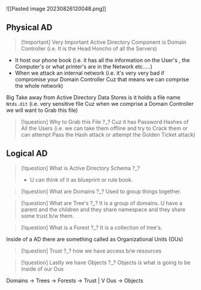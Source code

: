 
![[Pasted image 20230826120048.png]]

<h2> Physical AD</h2>

>[!important] Very Important Active Directory Component is Domain Controller (i.e. It is the Head Honcho of all the Servers)
- It host our phone book (i.e. it has all the information on the User's , the Computer's or what printer's are in the Network etc.....)
- When we attack an internal network (i.e. it's very very bad if compromise your Domain Controller Cuz that means we can comprise the whole network)


Big Take away from Active Directory Data Stores is it holds a file name `Ntds.dit` (i.e. very sensitive file Cuz when we comprise a Domain Controller we will want to Grab this file)

>[!question] Why to Grab this File ?_?
Cuz it has Password Hashes of All the Users (i.e. we can take them offline and try to Crack them or can attempt Pass the Hash attack or attempt the Golden Ticket attack)

<h2> Logical AD</h2>

>[!question] What is Active Directory Schema ?_?
>- U can think of it as blueprint or rule book.


>[!question] What are Domains ?_?
Used to group things together.


>[!question] What are Tree's ?_?
It is a group of domains.
U have a parent and the children and they share namespace and they share some trust b/w them.


>[!question] What is a Forest ?_?
It is a collection of tree's.


Inside of a AD there are something called as Organizational Units (OUs)


>[!question] Trust ?_?
how we have access b/w resources 


>[!question] Lastly we have Objects ?_?
Objects is what is going to be inside of our Ous 



Domains -> Trees -> Forests -> Trust
     |
    V
  Ous -> Objects

